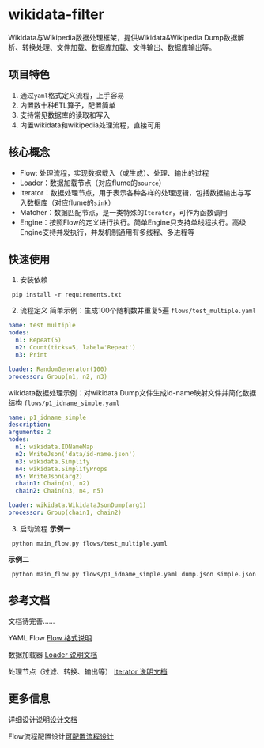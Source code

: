 # wikidata-filter
Wikidata与Wikipedia数据处理框架，提供Wikidata&Wikipedia Dump数据解析、转换处理、文件加载、数据库加载、文件输出、数据库输出等。

## 项目特色
1. 通过`yaml`格式定义流程，上手容易
2. 内置数十种ETL算子，配置简单
3. 支持常见数据库的读取和写入
4. 内置wikidata和wikipedia处理流程，直接可用

## 核心概念
- Flow: 处理流程，实现数据载入（或生成）、处理、输出的过程
- Loader：数据加载节点（对应flume的`source`） 
- Iterator：数据处理节点，用于表示各种各样的处理逻辑，包括数据输出与写入数据库（对应flume的`sink`）  
- Matcher：数据匹配节点，是一类特殊的`Iterator`，可作为函数调用
- Engine：按照Flow的定义进行执行。简单Engine只支持单线程执行。高级Engine支持并发执行，并发机制通用有多线程、多进程等

## 快速使用
1. 安装依赖
```shell
 pip install -r requirements.txt
```

2. 流程定义
简单示例：生成100个随机数并重复5遍 `flows/test_multiple.yaml`
```yaml
name: test multiple
nodes:
  n1: Repeat(5)
  n2: Count(ticks=5, label='Repeat')
  n3: Print

loader: RandomGenerator(100)
processor: Group(n1, n2, n3)

```

wikidata数据处理示例：对wikidata Dump文件生成id-name映射文件并简化数据结构 `flows/p1_idname_simple.yaml`
```yaml
name: p1_idname_simple
description:
arguments: 2
nodes:
  n1: wikidata.IDNameMap
  n2: WriteJson('data/id-name.json')
  n3: wikidata.Simplify
  n4: wikidata.SimplifyProps
  n5: WriteJson(arg2)
  chain1: Chain(n1, n2)
  chain2: Chain(n3, n4, n5)

loader: wikidata.WikidataJsonDump(arg1)
processor: Group(chain1, chain2)

```

3. 启动流程
**示例一**
```shell
 python main_flow.py flows/test_multiple.yaml
```

**示例二**
```shell
 python main_flow.py flows/p1_idname_simple.yaml dump.json simple.json
```

## 参考文档

文档待完善……

YAML Flow [Flow 格式说明](docs/yaml-flow.md)

数据加载器 [Loader 说明文档](docs/loader.md)

处理节点（过滤、转换、输出等） [Iterator 说明文档](docs/iterator.md)

## 更多信息

详细设计说明[设计文档](docs/main-design.md)

Flow流程配置设计[可配置流程设计](docs/yaml-flow-design.md)
